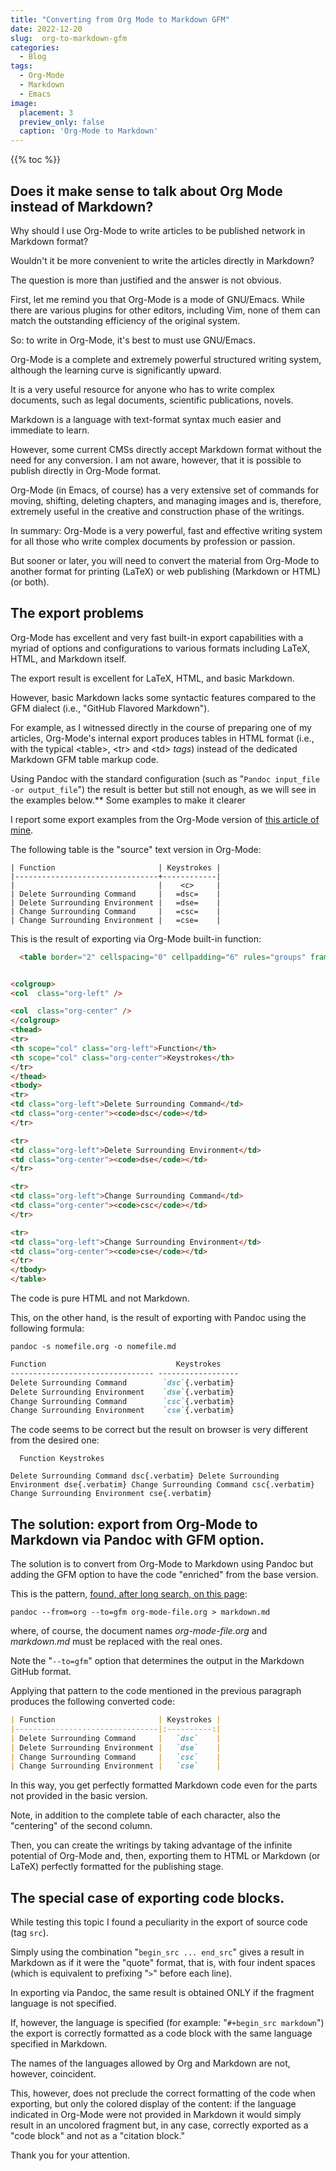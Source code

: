 ```yaml
---
title: "Converting from Org Mode to Markdown GFM"
date: 2022-12-20
slug:  org-to-markdown-gfm
categories:
  - Blog
tags:
  - Org-Mode
  - Markdown
  - Emacs
image:
  placement: 3
  preview_only: false 
  caption: 'Org-Mode to Markdown'
---
```


{{% toc %}}

## Does it make sense to talk about Org Mode instead of Markdown?

Why should I use Org-Mode to write articles to be published network in
Markdown format?

Wouldn't it be more convenient to write the articles directly in
Markdown?

The question is more than justified and the answer is not obvious.

First, let me remind you that Org-Mode is a mode of GNU/Emacs. While
there are various plugins for other editors, including Vim, none of them
can match the outstanding efficiency of the original system.

So: to write in Org-Mode, it's best to must use GNU/Emacs.

Org-Mode is a complete and extremely powerful structured writing system,
although the learning curve is significantly upward.

It is a very useful resource for anyone who has to write complex
documents, such as legal documents, scientific publications, novels.

Markdown is a language with text-format syntax much easier and immediate
to learn.

However, some current CMSs directly accept Markdown format without the
need for any conversion. I am not aware, however, that it is possible to
publish directly in Org-Mode format.

Org-Mode (in Emacs, of course) has a very extensive set of commands for
moving, shifting, deleting chapters, and managing images and is,
therefore, extremely useful in the creative and construction phase of
the writings.

In summary: Org-Mode is a very powerful, fast and effective writing
system for all those who write complex documents by profession or
passion.

But sooner or later, you will need to convert the material from Org-Mode
to another format for printing (LaTeX) or web publishing (Markdown or
HTML) (or both).

## The export problems

Org-Mode has excellent and very fast built-in export capabilities with a
myriad of options and configurations to various formats including LaTeX,
HTML, and Markdown itself.

The export result is excellent for LaTeX, HTML, and basic Markdown.

However, basic Markdown lacks some syntactic features compared to the
GFM dialect (i.e., "GitHub Flavored Markdown").

For example, as I witnessed directly in the course of preparing one of
my articles, Org-Mode's internal export produces tables in HTML format
(i.e., with the typical \<table\>, \<tr\> and \<td\> *tags*) instead of
the dedicated Markdown GFM table markup code.

Using Pandoc with the standard configuration (such as
"`Pandoc input_file -or output_file`") the result is better but still
not enough, as we will see in the examples below.\*\* Some examples to
make it clearer

I report some export examples from the Org-Mode version of [this article
of mine](https://francopasut.netlify.app/it/post/vim_vimtex_surround/).

The following table is the "source" text version in Org-Mode:

``` shell
| Function                       | Keystrokes |
|--------------------------------+------------|
|                                |    <c>     |
| Delete Surrounding Command     |   =dsc=    |
| Delete Surrounding Environment |   =dse=    |
| Change Surrounding Command     |   =csc=    |
| Change Surrounding Environment |   =cse=    |
```

This is the result of exporting via Org-Mode built-in function:

``` html
  <table border="2" cellspacing="0" cellpadding="6" rules="groups" frame="hsides">


<colgroup>
<col  class="org-left" />

<col  class="org-center" />
</colgroup>
<thead>
<tr>
<th scope="col" class="org-left">Function</th>
<th scope="col" class="org-center">Keystrokes</th>
</tr>
</thead>
<tbody>
<tr>
<td class="org-left">Delete Surrounding Command</td>
<td class="org-center"><code>dsc</code></td>
</tr>

<tr>
<td class="org-left">Delete Surrounding Environment</td>
<td class="org-center"><code>dse</code></td>
</tr>

<tr>
<td class="org-left">Change Surrounding Command</td>
<td class="org-center"><code>csc</code></td>
</tr>

<tr>
<td class="org-left">Change Surrounding Environment</td>
<td class="org-center"><code>cse</code></td>
</tr>
</tbody>
</table>
```

The code is pure HTML and not Markdown.

This, on the other hand, is the result of exporting with Pandoc using
the following formula:

``` shell
pandoc -s nomefile.org -o nomefile.md
```

``` markdown
Function                             Keystrokes
-------------------------------- ------------------
Delete Surrounding Command        `dsc`{.verbatim}
Delete Surrounding Environment    `dse`{.verbatim}
Change Surrounding Command        `csc`{.verbatim}
Change Surrounding Environment    `cse`{.verbatim}
```

The code seems to be correct but the result on browser is very different
from the desired one:

``` shell
  Function Keystrokes

Delete Surrounding Command dsc{.verbatim} Delete Surrounding Environment dse{.verbatim} Change Surrounding Command csc{.verbatim} Change Surrounding Environment cse{.verbatim}
```

## The solution: export from Org-Mode to Markdown via Pandoc with GFM option.

The solution is to convert from Org-Mode to Markdown using Pandoc but
adding the GFM option to have the code "enriched" from the base version.

This is the pattern, [found, after long search, on this
page](https://eengstrom.github.io/musings/convert-org-mode-to-markdown):

``` shell
pandoc --from=org --to=gfm org-mode-file.org > markdown.md
```

where, of course, the document names *org-mode-file.org* and
*markdown.md* must be replaced with the real ones.

Note the "`--to=gfm`" option that determines the output in the Markdown
GitHub format.

Applying that pattern to the code mentioned in the previous paragraph
produces the following converted code:

``` markdown
| Function                       | Keystrokes |
|--------------------------------|:----------:|
| Delete Surrounding Command     |   `dsc`    |
| Delete Surrounding Environment |   `dse`    |
| Change Surrounding Command     |   `csc`    |
| Change Surrounding Environment |   `cse`    |
```

In this way, you get perfectly formatted Markdown code even for the
parts not provided in the basic version.

Note, in addition to the complete table of each character, also the
"centering" of the second column.

Then, you can create the writings by taking advantage of the infinite
potential of Org-Mode and, then, exporting them to HTML or Markdown (or
LaTeX) perfectly formatted for the publishing stage.

## The special case of exporting code blocks.

While testing this topic I found a peculiarity in the export of source
code (tag `src`).

Simply using the combination "`begin_src ... end_src`" gives a result in
Markdown as if it were the "quote" format, that is, with four indent
spaces (which is equivalent to prefixing "`>`" before each line).

In exporting via Pandoc, the same result is obtained ONLY if the
fragment language is not specified.

If, however, the language is specified (for example:
"`#+begin_src markdown`") the export is correctly formatted as a code
block with the same language specified in Markdown.

The names of the languages allowed by Org and Markdown are not, however,
coincident.

This, however, does not preclude the correct formatting of the code when
exporting, but only the colored display of the content: if the language
indicated in Org-Mode were not provided in Markdown it would simply
result in an uncolored fragment but, in any case, correctly exported as
a "code block" and not as a "citation block."

Thank you for your attention.

